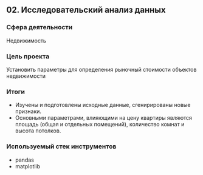 ## 02. Исследовательский анализ данных

### Сфера деятельности

Недвижимость

### Цель проекта

Установить параметры для определения рыночный стоимости объектов недвижимости

### Итоги
- Изучены и подготовлены исходные данные, сгенирированы новые признаки.
- Основными параметрами, влияющими на цену квартиры являются площадь (общая и отдельных помещений), количество комнат и высота потолков. 

### Используемый стек инструментов

- pandas
- matplotlib
